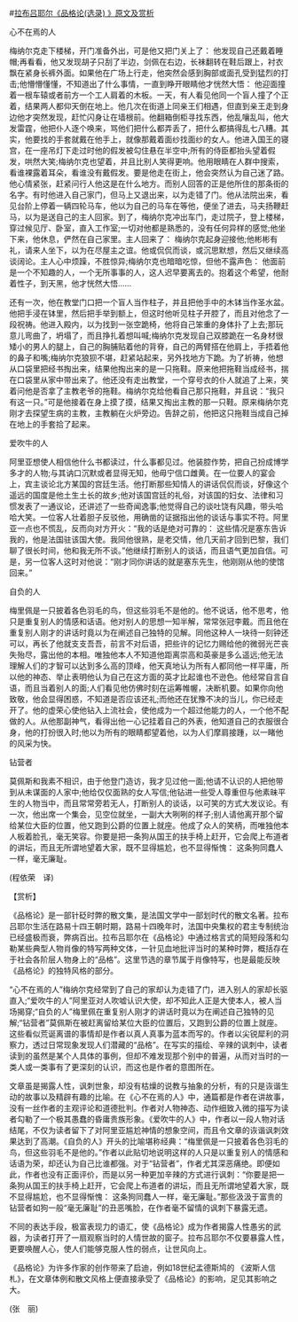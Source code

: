 #[拉布吕耶尔《品格论(选录) 》原文及赏析](https://www.vrrw.net/wx/12088.html)

心不在焉的人

梅纳尔克走下楼梯，开门准备外出，可是他又把门关上了： 他发现自己还戴着睡帽;再看看，他又发现胡子只刮了半边，剑佩在右边，长袜翻转在鞋后跟上，衬衣飘在紧身长裤外面。如果他在广场上行走，他突然会感到胸部或面孔受到猛烈的打击;他懵懵懂懂，不知道出了什么事情，一直到睁开眼睛他才恍然大悟： 他迎面撞着一根车辕或者前方一个工人肩着的木板。一天，有人看见他同一个盲人撞了个正着，结果两人都仰天倒在地上。他几次在街道上同亲王们相遇，但直到亲王走到身边他才突然发现，赶忙闪身让在墙根前。他翻箱倒柜寻找东西，他乱嚷乱叫，他大发雷霆，他把仆人逐个唤来，骂他们把什么都弄丢了，把什么都搞得乱七八糟。其实，他要找的手套就戴在他手上，就像那戴着面纱找面纱的女人。他进入国王的寝宫，在一座吊灯下走过时他的假发被勾住悬在半空中;所有的侍臣都抬头望着假发，哄然大笑;梅纳尔克也望着，并且比别人笑得更响。他用眼睛在人群中搜索，看谁裸露着耳朵，看谁没有戴假发。要是他走在街上，他会突然认为自己迷了路。他心情紧张，赶紧问行人他这是在什么地方。而别人回答的正是他所住的那条街的名字。有时他进入自己家门，但马上又退出来，以为走错了门。他从法院出来，看见台阶上停着一辆四轮马车，他以为自己的马车在等他，便坐了进去，马夫扬鞭赶马，以为是送自己的主人回家。到了，梅纳尔克冲出车门，走过院子，登上楼梯，穿过候见厅、卧室，直入工作室;一切对他都是熟悉的，没有任何异样的感觉;他坐下来，他休息，俨然在自己家里。主人回来了： 梅纳尔克起身迎接他;他彬彬有礼，请来人坐下，以为在尽屋主之谊。他或侃侃而谈，或沉思默想，然后又继续高谈阔论。主人心中烦躁，不胜惊异;梅纳尔克也暗暗吃惊，但他不露声色： 他面前是一个不知趣的人，一个无所事事的人，这人迟早要离去的。抱着这个希望，他耐着性子，到天黑，他才恍然大悟……

还有一次，他在教堂门口把一个盲人当作柱子，并且把他手中的木钵当作圣水盆。他把手浸在钵里，然后把手举到额上，但这时他听见柱子开腔了，而且对他念了一段祝祷。他进入殿内，以为找到一张空跪椅，他将自己笨重的身体扑了上去;那玩意儿弯曲了，坍塌了，而且挣扎着想叫喊;梅纳尔克发现自己双膝跪在一名身材很矮小的男人的腿上，自己的胸脯贴着他的背脊，自己的两臂搭在他肩上，手捂着他的鼻子和嘴;梅纳尔克狼狈不堪，赶紧站起来，另外找地方下跪。为了祈祷，他想从口袋里把经书掏出来，结果他掏出来的是一只拖鞋。原来他把拖鞋当成经书，揣在口袋里从家中带出来了。他还没有走出教堂，一个穿号衣的仆人就追了上来，笑着问他是否拿了主教老爷的拖鞋。梅纳尔克给他看自己那只拖鞋，并且说：“我只有这一只。”可是他接着在身上摸了摸，结果又掏出主教的那一只鞋。原来梅纳尔克刚才去探望生病的主教，主教躺在火炉旁边。告辞之前，他把这只拖鞋当成自己掉在地上的手套拾了起来。



爱吹牛的人

阿里亚想使人相信他什么书都读过，什么事都见过。他装腔作势，把自己扮成博学多才的人物;与其讷口沉默或者显得无知，他毋宁信口雌黄。在一位要人的宴会上，宾主谈论北方某国的宫廷生活。他打断那些知情人的讲话侃侃而谈，好像这个遥远的国度是他土生土长的故乡;他对该国宫廷的礼俗，对该国的妇女、法律和习惯发表了一通议论，还讲述了一些奇闻逸事;他觉得自己的谈吐饶有风趣，带头哈哈大笑。一位客人壮着胆子反驳他，用确凿的证据指出他的谈话与事实不符。阿里亚一点也不慌乱，反而向对方开火：“我的话是绝对可靠的： 这些情况是塞东告诉我的，他是法国驻该国大使。我同他很熟，是老交情，他几天前才回到巴黎，我们聊了很长时间，他和我无所不谈。”他继续打断别人的谈话，而且语气更加自信。可是，另一位客人这时对他说：“刚才同你讲话的就是塞东先生，他刚刚从他的使馆回来。”

自负的人

梅里佩是一只披着各色羽毛的鸟，但这些羽毛不是他的。他不说话，他不思考，他只是重复别人的情感和话语。他对别人的思想一知半解，常常张冠李戴。而且他在重复别人刚才的讲话时竟以为在阐述自己独特的见解。同他这种人一块待一刻钟还可以，再长了他就支支吾吾，前言不对后语，把些许的记忆力赐给他的微弱光芒丧失殆尽，露出他的本相。唯独他本人不知道他距离崇高和英豪是多么遥远;他无法理解人们的才智可以达到多么高的顶峰，他天真地认为所有人都同他一样平庸，所以他的神态、举止表明他认为自己在这方面的英才比起谁也不逊色。他经常自言自语，而且当着别人的面;人们看见他仿佛时刻在运筹帷幄，决断机要。如果你向他致敬，他会显得困惑，不知道是否应该还礼;而他还在犹豫不决的当儿，你已经走开了。他的虚荣心使他钻入上流社会，使他成为一个超过他能力的人，一个他不配做的人。从他那副神气，看得出他一心记挂着自己的外表，他知道自己的衣服很合身，他的打扮很入时;他以为所有的眼睛都望着他，以为人们摩肩接踵，以一睹他的风采为快。

钻营者

莫佩斯和我素不相识，由于他登门造访，我才见过他一面;他请不认识的人把他带到从未谋面的人家中;他给仅仅面熟的女人写信;他钻进一些受人尊重但与他素昧平生的人物当中，而且常常旁若无人，打断别人的谈话，以可笑的方式大发议论。有一次，他出席一个集会，见空位就坐，一副大大咧咧的样子;别人请他离开那个留给某位大臣的位置，他又跑到公爵的位置上就座。他成了众人的笑柄，而唯独他本人板着脸孔，毫无笑容。你要是把一条狗从国王的扶手椅上赶开，它会爬上布道者的讲坛，而且无所谓地望着大家，既不显得尴尬，也不显得惭愧： 这条狗同蠢人一样，毫无廉耻。

(程依荣　译)

【赏析】

《品格论》是一部针砭时弊的散文集，是法国文学中一部划时代的散文名著。拉布吕耶尔生活在路易十四王朝时期，路易十四晚年时，法国中央集权的君主专制统治已经盛极而衰，弊病百出。拉布吕耶尔在《品格论》中通过格言式的简短段落和勾勒某些典型人物肖像的特写两种文体，一针见血地批评当时的某种时弊，概括存在于社会各阶层人物身上的“品格”。这里节选的章节属于肖像特写，也是最能反映《品格论》的独特风格的部分。

“心不在焉的人”梅纳尔克经常到了自己的家却认为走错了门，进入别人的家却长驱直入;“爱吹牛的人”阿里亚对人吹嘘认识大使，却不知此人正是大使本人，被人当场揭穿;“自负的人”梅里佩在重复别人刚才的讲话时竟以为在阐述自己独特的见解;“钻营者”莫佩斯在被赶离留给某位大臣的位置后，又跑到公爵的位置上就座。这些看似荒诞离谱的事情却是作者以真人真事为蓝本而写的。作者以尖锐犀利的洞察力，透过日常现象发现人们潜藏的“品格”。在写实的描绘、辛辣的讽刺中，读者读到的虽然是某个人具体的事例，但却不难发现那个别中的普遍，从而对当时的一类人或一类事有了更深刻的认识，而这也是作者的意图所在。

文章虽是揭露人性，讽刺世象，却没有枯燥的说教与抽象的分析，有的只是诙谐生动的故事以及精辟有趣的比喻。在《心不在焉的人》中，通篇都是作者在讲故事，没有一丝作者的主观评论和道德批判。作者对人物神态、动作细致入微的描写为读者勾勒了一个极其愚蠢的昏庸贵族形象。《爱吹牛的人》中，作者以一段人物对话结尾，不仅为读者留下了对阿里亚尴尬神情的想象空间，而且令文章的诙谐讽刺效果达到了高潮。《自负的人》开头的比喻堪称经典：“梅里佩是一只披着各色羽毛的鸟，但这些羽毛不是他的。”作者以此贴切地说明这样的人只是以重复别人的情感和话语为荣，却还认为自己比谁都强。对于“钻营者”，作者尤其深恶痛绝。即便如此，作者也没有正面评价，而是以另一种更加辛辣的方式进行讽刺：“你要是把一条狗从国王的扶手椅上赶开，它会爬上布道者的讲坛，而且无所谓地望着大家，既不显得尴尬，也不显得惭愧： 这条狗同蠢人一样，毫无廉耻。”那些汲汲于富贵的钻营者如狗一般“毫无廉耻”的丑恶嘴脸，在作者毫不留情的讽刺下暴露无遗。

不同的表达手段，极富表现力的语汇，使《品格论》成为作者揭露人性愚劣的武器，为读者打开了一扇观察当时的人情世故的窗子。拉布吕耶尔不仅要暴露人性，更要唤醒人心，使人们能够克服人性的弱点，让世风向上。

《品格论》为许多作家的创作带来了启迪，例如18世纪孟德斯鸠的 《波斯人信札》，在文章体例和散文风格上便直接承受了《品格论》的影响，足见其影响之大。

(张　丽)

